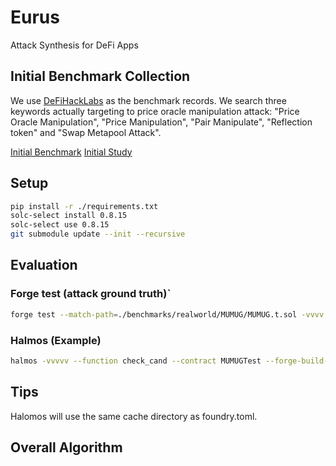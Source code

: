 # Eurus
Attack Synthesis for DeFi Apps

## Initial Benchmark Collection
We use [DeFiHackLabs](https://github.com/SunWeb3Sec/DeFiHackLabs/tree/main) as the benchmark records. We search three keywords actually targeting to price oracle manipulation attack: "Price Oracle Manipulation", "Price Manipulation", "Pair Manipulate", "Reflection token" and "Swap Metapool Attack".

[Initial Benchmark](https://docs.google.com/spreadsheets/d/1Lv_MobKl0fHEsKa3oUU9-YnTsg_f9afePEtP_zSXU1c/edit?usp=sharing)
[Initial Study](https://docs.google.com/document/d/1GLrh-LDtsVapd0acO_sXS0HsohMXxJ6p2bjj6VbaNSw/edit?usp=sharing)

## Setup
```bash
pip install -r ./requirements.txt
solc-select install 0.8.15
solc-select use 0.8.15
git submodule update --init --recursive
```

## Evaluation
### Forge test (attack ground truth)`
```bash
forge test --match-path=./benchmarks/realworld/MUMUG/MUMUG.t.sol -vvvv
```

### Halmos (Example)
```bash
halmos -vvvvv --function check_cand --contract MUMUGTest --forge-build-out .cache --print-potential-counterexample --solver-timeout-branching 10000
```

## Tips
Halomos will use the same cache directory as foundry.toml.

## Overall Algorithm
